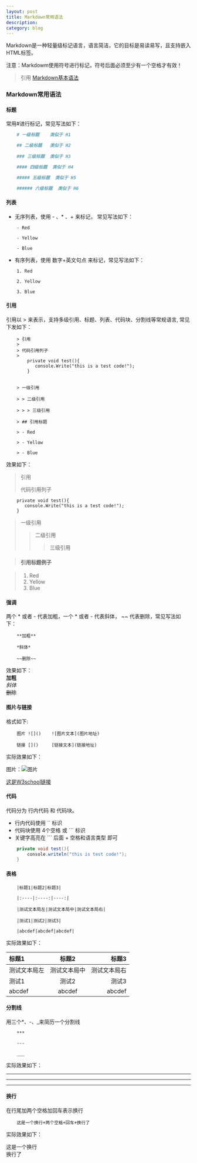 ```yaml
---
layout: post
title: Markdown常用语法
description: 
category: blog
---
```


Markdown是一种轻量级标记语言，语言简洁，它的目标是易读易写，且支持嵌入HTML标签。

注意：Markdowm使用符号进行标记，符号后面必须至少有一个空格才有效！

> 引用 [Markdown基本语法](https://www.jianshu.com/p/82e730892d42)

### Markdown常用语法

#### 标题

常用#进行标记，常见写法如下：
``` markdown
    # 一级标题    类似于 H1 

    ## 二级标题   类似于 H2   
     
    ### 三级标题  类似于 H3    

    #### 四级标题  类似于 H4 

    ##### 五级标题  类似于 H5 

    ###### 六级标题  类似于 H6 
```     

#### 列表

- 无序列表，使用 - 、* 、+ 来标记， 常见写法如下：    

```
    - Red

    - Yellow

    - Blue
```
- 有序列表，使用 数字+英文句点 来标记，常见写法如下：    

```
    1. Red

    2. Yellow

    3. Blue
```

#### 引用

引用以 > 来表示，支持多级引用、标题、列表、代码块、分割线等常规语言, 常见下发如下：
```
    > 引用
    >
    > 代码引用列子         
    >     
        private void test(){
           console.Write("this is a test code!");
        }

    
    > 一级引用

    > > 二级引用

    > > > 三级引用

    > ## 引用标题

    > - Red

    > - Yellow

    > - Blue
```
效果如下：
> 引用
>
> 代码引用列子         
>     
        private void test(){
           console.Write("this is a test code!");
        }
 
> 一级引用
> > 二级引用
> > > 三级引用

> #### 引用标题例子

> 1. Red
> 2. Yellow
> 3. Blue

#### 强调
两个 * 或者 - 代表加粗，一个 * 或者 - 代表斜体， ~~ 代表删除，常见写法如下：
```
    **加粗**

    *斜体*

    ~~删除~~
```
效果如下：  
**加粗**  
*斜体*  
~~删除~~  

#### 图片与链接
格式如下:

        图片 ![]()    ![图片文本](图片地址)

        链接 []()     [链接文本](链接地址)  

实际效果如下：

图片：![图片](http://www.w3school.com.cn/i/w3school_logo_white.gif)  

[这是W3school链接](http://www.w3school.com.cn)  

#### 代码
代码分为 行内代码 和 代码块。
- 行内代码使用 `` 标识
- 代码块使用 4个空格 或 ``` 标识
- 关键字高亮在 ``` 后面 + 空格和语言类型 即可  

``` c#
    private void test(){
        console.writeln("this is test code!");
    }
```

#### 表格
        |标题1|标题2|标题3|

        |:----|:----:|----:|

        |测试文本局左|测试文本局中|测试文本局右|

        |测试1|测试2|测试3|
        
        |abcdef|abcdef|abcdef|  

实际效果如下：  


|标题1|标题2|标题3|
|:----|:----:|----:|
|测试文本局左|测试文本局中|测试文本局右|
|测试1|测试2|测试3|
|abcdef|abcdef|abcdef|  


#### 分割线
用三个*、-、_来简历一个分割线

        ***

        ---

        ___  

实际效果如下：  

***
---
___

#### 换行
在行尾加两个空格加回车表示换行

        这是一个换行+两个空格+回车+换行了
实际效果如下：

这是一个换行  
换行了
